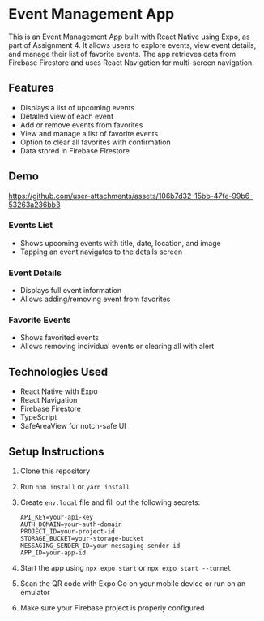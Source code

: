 # Event Management App

This is an Event Management App built with React Native using Expo, as part of Assignment 4. It allows users to explore events, view event details, and manage their list of favorite events. The app retrieves data from Firebase Firestore and uses React Navigation for multi-screen navigation.

## Features

- Displays a list of upcoming events
- Detailed view of each event
- Add or remove events from favorites
- View and manage a list of favorite events
- Option to clear all favorites with confirmation
- Data stored in Firebase Firestore

## Demo

https://github.com/user-attachments/assets/106b7d32-15bb-47fe-99b6-53263a236bb3

### Events List

- Shows upcoming events with title, date, location, and image
- Tapping an event navigates to the details screen

### Event Details

- Displays full event information
- Allows adding/removing event from favorites

### Favorite Events

- Shows favorited events
- Allows removing individual events or clearing all with alert

## Technologies Used

- React Native with Expo
- React Navigation
- Firebase Firestore
- TypeScript
- SafeAreaView for notch-safe UI

## Setup Instructions

1. Clone this repository
2. Run `npm install` or `yarn install`
3. Create `env.local` file and fill out the following secrets:
   
   ```env
   API_KEY=your-api-key
   AUTH_DOMAIN=your-auth-domain
   PROJECT_ID=your-project-id
   STORAGE_BUCKET=your-storage-bucket
   MESSAGING_SENDER_ID=your-messaging-sender-id
   APP_ID=your-app-id
   
5. Start the app using `npx expo start` or `npx expo start --tunnel`
6. Scan the QR code with Expo Go on your mobile device or run on an emulator
7. Make sure your Firebase project is properly configured
